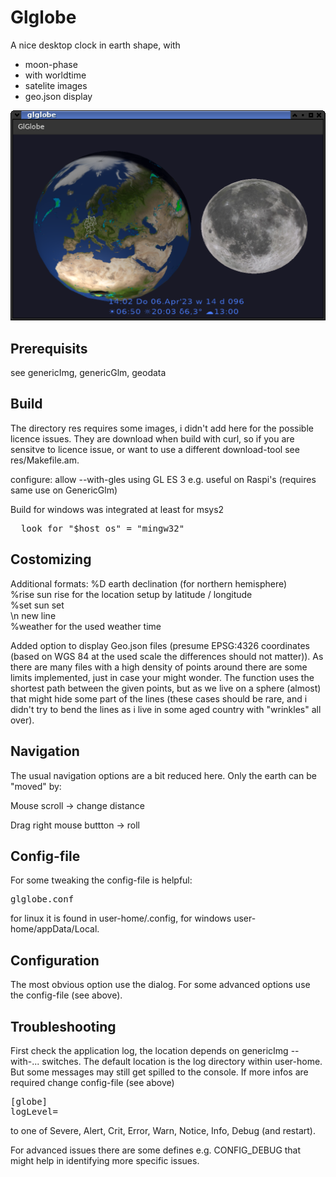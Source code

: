 # Glglobe

A nice desktop clock in earth shape, with
- moon-phase
- with worldtime
- satelite images
- geo.json display

![Glglobe](glglobe.png "glglobe")

## Prerequisits

see genericImg, genericGlm, geodata

## Build

The directory res requires some images, i didn't add here for the possible licence issues.
They are download when build with curl, so if you are sensitve to licence issue, or want to use a different download-tool see res/Makefile.am.

configure:
     allow --with-gles using GL ES 3 e.g. useful on Raspi's (requires same use on GenericGlm)


Build for windows was integrated at least for msys2<br>
<pre>
  look for "$host_os" = "mingw32"
</pre>

## Costomizing

Additional formats:
%D earth declination (for northern hemisphere)<br>
%rise sun rise for the location setup by latitude / longitude<br>
%set sun set<br>
\n new line<br>
%weather for the used weather time<br>


Added option to display Geo.json files (presume EPSG:4326 coordinates (based on WGS 84 at the used scale the differences should not matter)).
As there are many files with a high density of points around there are some limits implemented, just in case your might wonder.
The function uses the shortest path between the given points,
but as we live on a sphere (almost) that might hide some part of the lines (these cases should be rare,
and i didn't try to bend the lines as i live in some aged country with "wrinkles" all over).


## Navigation

The usual navigation options are a bit reduced here.
Only the earth can be "moved" by:

Mouse scroll -> change distance

Drag right mouse buttton -> roll

## Config-file

For some tweaking the config-file is helpful:
<pre>glglobe.conf</pre>
for linux it is found in user-home/.config,
for windows user-home/appData/Local.

## Configuration

The most obvious option use the dialog.
For some advanced options use the config-file (see above).

## Troubleshooting

First check the application log, the location depends on genericImg --with-... switches.
The default location is the log directory within user-home.
But some messages may still get spilled to the console.
If more infos are required change config-file (see above)
<pre>
[globe]
logLevel=
</pre>
 to one of Severe, Alert, Crit, Error, Warn, Notice, Info, Debug (and restart).

For advanced issues there are some defines e.g. CONFIG_DEBUG that might help in identifying more specific issues.
